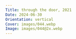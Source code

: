 ```yaml
---
Title: through the door, 2021
Date: 2024-06-30
Orientation: vertical
Cover: images/044.webp
Image: images/044@2x.webp
---
```

